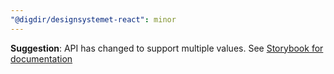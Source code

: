 ```yaml
---
"@digdir/designsystemet-react": minor
---
```


**Suggestion**: API has changed to support multiple values. See [Storybook for documentation](https://storybook.designsystemet.no/?path=/docs/komponenter-suggestion--docs)
